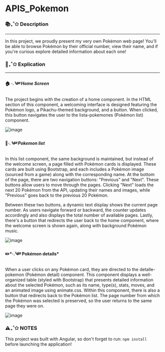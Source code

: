 # APIS_Pokemon

### 📚₊˚✩ Description
 ___
In this project, we proudly present my very own Pokémon web page!
You'll be able to browse Pokémon by their official number, view their name, and if you're curious explore detailed information about each one!
 
### 🌱₊˚✩ Explication
____
#### 🏠 *·.༄࿔ Home Screen*

The project begins with the creation of a home component. In the HTML section of this component, a welcoming interface is designed featuring the Pokémon logo, a Pikachu-themed background, and a button. When clicked, this button navigates the user to the lista-pokemones (Pokémon list) component.

![image](https://github.com/user-attachments/assets/d313ccfe-3f87-40b8-ae58-8b2d8a2eba75)

#### 📙*·.༄࿔ Pokemon list*

In this list component, the same background is maintained, but instead of the welcome screen, a page filled with Pokémon cards is displayed. These cards are built using Bootstrap, and each includes a Pokémon image (sourced from a game) along with the corresponding name. At the bottom of the page, there are two navigation buttons: "Previous" and "Next". These buttons allow users to move through the pages. Clicking "Next" loads the next 20 Pokémon from the API, updating their names and images, while "Previous" goes back to the previous 20 Pokémon.

Between these two buttons, a dynamic text display shows the current page number. As users navigate forward or backward, the counter updates accordingly and also displays the total number of available pages. Lastly, there's a button that redirects the user back to the home component, where the welcome screen is shown again, along with background Pokémon music.

![image](https://github.com/user-attachments/assets/dae077aa-eb15-4ca5-827a-38a4a6e1cea7)


#### ✏️*·.༄࿔ Pokémon details*

When a user clicks on any Pokémon card, they are directed to the detalle-pokemon (Pokémon detail) component. This component displays a well-organized table (styled with Bootstrap) that presents detailed information about the selected Pokémon, such as its name, type(s), stats, moves, and an animated image using animate.css. Within this component, there is also a button that redirects back to the Pokémon list. The page number from which the Pokémon was selected is preserved, so the user returns to the same page they were on.

![image](https://github.com/user-attachments/assets/cff6be1c-d96b-4326-a543-0da01157b899)

### ⚠️₊˚✩ NOTES

This project was built with Angular, so don't forget to run: 
```npm install```
before launching the application!
